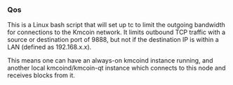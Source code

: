 ### Qos ###

This is a Linux bash script that will set up tc to limit the outgoing bandwidth for connections to the Kmcoin network. It limits outbound TCP traffic with a source or destination port of 9888, but not if the destination IP is within a LAN (defined as 192.168.x.x).

This means one can have an always-on kmcoind instance running, and another local kmcoind/kmcoin-qt instance which connects to this node and receives blocks from it.
